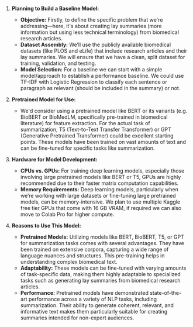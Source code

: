 1. **Planning to Build a Baseline Model:**
   - **Objective:** Firstly, to define the specific problem that we're addressing—here, it's about creating lay summaries (more information but using less technical terminology) from biomedical research articles.
   - **Dataset Assembly:** We’ll use the publicly available biomedical datasets (like PLOS and eLife) that include research articles and their lay summaries. We will ensure that we have a clean, split dataset for training, validation, and testing.
   - **Model Selection:** For a baseline we can start with a simple model/approach to establish a performance baseline. We could use TF-IDF with Logistic Regression to classify each sentence or paragraph as relevant (should be included in the summary) or not. 

2. **Pretrained Model for Use:**
   - We'd consider using a pretrained model like BERT or its variants (e.g. BioBERT or BioMedLM, specifically pre-trained in biomedical literature) for feature extraction. For the actual task of summarization, T5 (Text-to-Text Transfer Transformer) or GPT (Generative Pretrained Transformer) could be excellent starting points. These models have been trained on vast amounts of text and can be fine-tuned for specific tasks like summarization.

3. **Hardware for Model Development:**
   - **CPUs vs. GPUs:** For training deep learning models, especially those involving large pretrained models like BERT or T5, GPUs are highly recommended due to their faster matrix computation capabilities. 
   - **Memory Requirements:** Deep learning models, particularly when we’re working with large datasets or fine-tuning large pretrained models, can be memory-intensive. We plan to use multiple Kaggle free tier GPUs that come with 16 GB VRAM, if required we can also move to Colab Pro for higher compute.

4. **Reasons to Use This Model:**
   - **Pretrained Models:** Utilizing models like BERT, BioBERT, T5, or GPT for summarization tasks comes with several advantages. They have been trained on extensive corpora, capturing a wide range of language nuances and structures. This pre-training helps in understanding complex biomedical text.
   - **Adaptability:** These models can be fine-tuned with varying amounts of task-specific data, making them highly adaptable to specialized tasks such as generating lay summaries from biomedical research articles.
   - **Performance:** Pretrained models have demonstrated state-of-the-art performance across a variety of NLP tasks, including summarization. Their ability to generate coherent, relevant, and informative text makes them particularly suitable for creating summaries intended for non-expert audiences.
